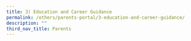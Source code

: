 ```yaml
---
title: 3) Education and Career Guidance
permalink: /others/parents-portal/3-education-and-career-guidance/
description: ""
third_nav_title: Parents
---
```

